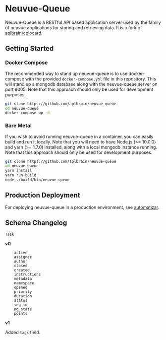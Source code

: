 # Neuvue-Queue

Neuvue-Queue is a RESTful API based application server used by the family of neuvue applications for storing and retrieving data. It is a fork of [aplbrain/colocard](https://github.com/aplbrain/colocard).

## Getting Started

### Docker Compose

The recommended way to stand up neuvue-queue is to use docker-compose with the provided `docker-compose.yml` file in this repository. This will stand up a mongodb database along with the neuvue-queue server on port 9005. Note that this approach should only be used for development purposes.

```sh
git clone https://github.com/aplbrain/neuvue-queue
cd neuvue-queue
docker-compose up -d
```

### Bare Metal

If you wish to avoid running neuvue-queue in a container, you can easily build and run it locally. Note that you will need to have Node.js (>= 10.0.0) and yarn (>= 1.7.0) installed, along with a local mongodb instance running. Note that this approach should only be used for development purposes.

```sh
git clone https://github.com/aplbrain/neuvue-queue
cd neuvue-queue
yarn install
yarn run build
node ./build/bin/neuvue-queue
```

## Production Deployment

For deploying neuvue-queue in a production environment, see [automatizar](https://github.com/aplbrain/automatizar).

## Schema Changelog 

`Task`

**v0** 
```
    active
    assignee
    author
    closed
    created
    instructions
    metadata
    namespace
    opened
    priority
    duration
    status
    seg_id
    ng_state
    points
```

**v1**  

Added `tags` field.